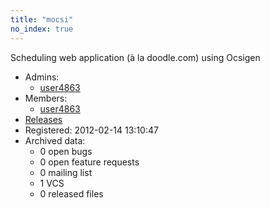 ```yaml
---
title: "mocsi"
no_index: true
---
```


Scheduling web application (à la doodle.com) using Ocsigen


* Admins:
  * [user4863](/users/user4863)
* Members:
  * [user4863](/users/user4863)
* [Releases](https://download.ocamlcore.org/mocsi)
* Registered: 2012-02-14 13:10:47
* Archived data:
  * 0 open bugs
  * 0 open feature requests
  * 0 mailing list
  * 1 VCS
  * 0 released files
